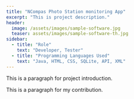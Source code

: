 ```yaml
---
title: "NCompas Photo Station monitoring App"
excerpt: "This is project description."
header:
  image: /assets/images/sample-software.jpg
  teaser: assets/images/sample-software-th.jpg
sidebar:
  - title: "Role"
    text: "Developer, Tester"
  - title: "Programming Languages Used"
    text: "Java, HTML, CSS, SQLite, API, XML"
---
```


This is a paragraph for project introduction.

This is a paragraph for my contribution.
